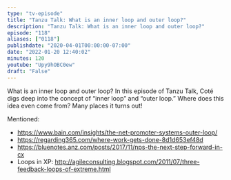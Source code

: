 ```yaml
---
type: "tv-episode"
title: "Tanzu Talk: What is an inner loop and outer loop?"
description: "Tanzu Talk: What is an inner loop and outer loop?"
episode: "118"
aliases: ["0118"]
publishdate: "2020-04-01T00:00:00-07:00"
date: "2022-01-20 12:40:02"
minutes: 120
youtube: "Upy9hOBC0ew"
draft: "False"
---
```


What is an inner loop and outer loop? In this episode of Tanzu Talk, Coté digs deep into the concept of “inner loop” and “outer loop.” Where does this idea even come from? Many places it turns out!

Mentioned:
- https://www.bain.com/insights/the-net-promoter-systems-outer-loop/
- https://regarding365.com/where-work-gets-done-8d1d653ef48d
- https://bluenotes.anz.com/posts/2017/11/nps-the-next-step-forward-in-cx
- Loops in XP: http://agileconsulting.blogspot.com/2011/07/three-feedback-loops-of-extreme.html